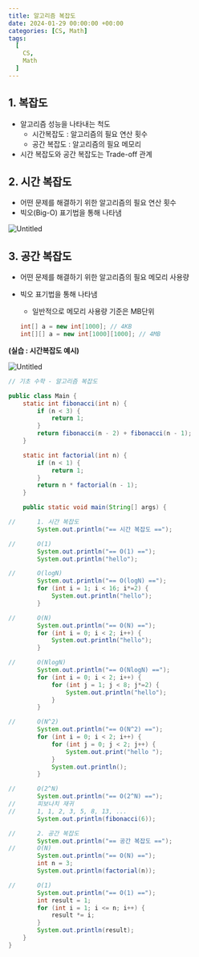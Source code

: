 ```yaml
---
title: 알고리즘 복잡도
date: 2024-01-29 00:00:00 +00:00
categories: [CS, Math]
tags:
  [
    CS,
    Math
  ]
---
```


## 1. 복잡도

- 알고리즘 성능을 나타내는 척도
    - 시간복잡도 : 알고리즘의 필요 연산 횟수
    - 공간 복잡도 : 알고리즘의 필요 메모리
- 시간 복잡도와 공간 복잡도는 Trade-off 관계

## 2. 시간 복잡도

- 어떤 문제를 해결하기 위한 알고리즘의 필요 연산 횟수
- 빅오(Big-O) 표기법을 통해 나타냄

![Untitled](https://prod-files-secure.s3.us-west-2.amazonaws.com/97f8f071-477d-4db3-a9c0-4dad109b848c/87a51a0b-4fc2-42c7-8d20-257b6b596c62/Untitled.png)

## 3. 공간 복잡도

- 어떤 문제를 해결하기 위한 알고리즘의 필요 메모리 사용량
- 빅오 표기법을 통해 나타냄
    - 일반적으로 메모리 사용량 기준은 MB단위
    
    ```java
    int[] a = new int[1000]; // 4KB
    int[][] a = new int[1000][1000]; // 4MB
    ```
    

**(실습 : 시간복잡도 예시)**

![Untitled](https://prod-files-secure.s3.us-west-2.amazonaws.com/97f8f071-477d-4db3-a9c0-4dad109b848c/5665f05e-ad1f-4490-a299-8b1e5f3a4c09/Untitled.png)

```java
// 기초 수학 - 알고리즘 복잡도

public class Main {
    static int fibonacci(int n) {
        if (n < 3) {
            return 1;
        }
        return fibonacci(n - 2) + fibonacci(n - 1);
    }

    static int factorial(int n) {
        if (n < 1) {
            return 1;
        }
        return n * factorial(n - 1);
    }

    public static void main(String[] args) {

//      1. 시간 복잡도
        System.out.println("== 시간 복잡도 ==");

//      O(1)
        System.out.println("== O(1) ==");
        System.out.println("hello");

//      O(logN)
        System.out.println("== O(logN) ==");
        for (int i = 1; i < 16; i*=2) {
            System.out.println("hello");
        }

//      O(N)
        System.out.println("== O(N) ==");
        for (int i = 0; i < 2; i++) {
            System.out.println("hello");
        }

//      O(NlogN)
        System.out.println("== O(NlogN) ==");
        for (int i = 0; i < 2; i++) {
            for (int j = 1; j < 8; j*=2) {
                System.out.println("hello");
            }
        }

//      O(N^2)
        System.out.println("== O(N^2) ==");
        for (int i = 0; i < 2; i++) {
            for (int j = 0; j < 2; j++) {
                System.out.print("hello ");
            }
            System.out.println();
        }

//      O(2^N)
        System.out.println("== O(2^N) ==");
//      피보나치 재귀
//      1, 1, 2, 3, 5, 8, 13, ...
        System.out.println(fibonacci(6));

//      2. 공간 복잡도
        System.out.println("== 공간 복잡도 ==");
//      O(N)
        System.out.println("== O(N) ==");
        int n = 3;
        System.out.println(factorial(n));

//      O(1)
        System.out.println("== O(1) ==");
        int result = 1;
        for (int i = 1; i <= n; i++) {
            result *= i;
        }
        System.out.println(result);
    }
}
```